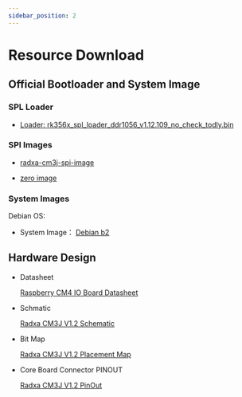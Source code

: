 ```yaml
---
sidebar_position: 2
---
```


# Resource Download

## Official Bootloader and System Image

### SPL Loader

- [Loader: rk356x_spl_loader_ddr1056_v1.12.109_no_check_todly.bin](https://dl.radxa.com/cm3j/images/rk356x_spl_loader_ddr1056_v1.12.109_no_check_todly.bin)

### SPI Images

- [radxa-cm3j-spi-image](https://dl.radxa.com/cm3j/images/radxa-cm3j-rpi-cm4-io_spi.img)

- [zero image](https://dl.radxa.com/cm3j/images/zero.img)

### System Images

Debian OS:

- System Image： [Debian b2](https://github.com/radxa-build/radxa-cm3j-rpi-cm4-io/releases/download/rsdk-b2/radxa-cm3j-rpi-cm4-io_bullseye_xfce_b2.output.img.xz)

## Hardware Design

- Datasheet

  [Raspberry CM4 IO Board Datasheet](https://datasheets.raspberrypi.com/cm4io/cm4io-datasheet.pdf)

- Schmatic

  [Radxa CM3J V1.2 Schematic](https://dl.radxa.com/cm3j/docs/hw/radxa_cm3j_schematic_v1.2_20250115.pdf)

- Bit Map

  [Radxa CM3J V1.2 Placement Map](https://dl.radxa.com/cm3j/docs/hw/radxa_cm3j_components_placement_map_v1.2_20250110.pdf)

- Core Board Connector PINOUT

  [Radxa CM3J V1.2 PinOut](https://dl.radxa.com/cm3j/docs/hw/radxa_cm3j_pinout_v1.2.xlsx)
